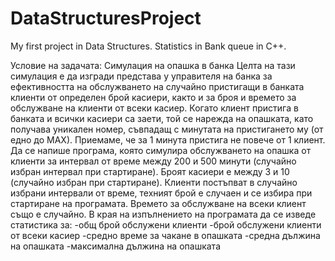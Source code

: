 # DataStructuresProject
My first project in Data Structures. Statistics in Bank queue in C++.

Условие на задачата:
Симулация на опашка в банка
Целта на тази симулация е да изгради представа у управителя на банка за ефективността на обслужването на случайно пристигащи в банката клиенти от определен брой касиери, както и за броя и времето за обслужване на клиенти от всеки касиер.
Когато клиент пристига в банката и всички касиери са заети, той се нарежда на опашката, като получава уникален номер, съвпадащ с минутата на пристигането му (от едно до МАХ). Приемаме, че за 1 минута пристига не повече от 1 клиент. 
Да се напише програма, която симулира обслужването на опашка от клиенти за интервал от време между 200 и 500 минути (случайно избран интервал при стартиране). Броят касиери е между 3 и 10 (случайно избран при стартиране). Клиенти постъпват в случайно избрани интервали от време, техният брой е случаен и се избира при стартиране на програмата. Времето за обслужване на всеки клиент също е случайно.
В края на изпълнението на програмата да се изведе статистика за:
	-общ брой обслужени клиенти
	-брой обслужени клиенти от всеки касиер
	-средно време за чакане в опашката
	-средна дължина на опашката
	-максимална дължина на опашката


